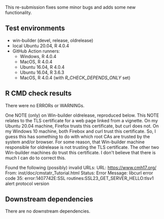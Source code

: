 This re-submission fixes some minor bugs and adds some new functionality.

## Test environments
- win-builder (devel, release, oldrelease)
- local Ubuntu 20.04, R 4.0.4
- GitHub Action runners:
  - Windows, R 4.0.4
  - MacOS, R 4.0.4
  - Ubuntu 16.04, R 4.0.4
  - Ubuntu 16.04, R 3.6.3
  - MacOS, R 4.0.4 (with _R_CHECK_DEPENDS_ONLY_ set)

## R CMD check results
There were no ERRORs or WARNINGs.

One NOTE (only) on Win-builder oldrelease, reproduced below.
This NOTE relates to the TLS certificate for a web page linked from
a vignette. On my Ubuntu 20.04 machine, Firefox trusts this certificate,
but curl does not. On my Windows 10 machine, both Firebox and curl
trust this certificate. So, I guess this has something to do with
which root CAs are trusted by the system and/or browser. For some reason,
that Win-builder machine responsible for oldrelease is not trusting
the TLS certificate. The other two Win-builder machines do trust this
certificate. I don't believe that there is much I can do to correct this.

Found the following (possibly) invalid URLs:
  URL: https://www.cmh17.org/
    From: inst/doc/cmstatr_Tutorial.html
    Status: Error
    Message: libcurl error code 35:
      	error:1407742E:SSL routines:SSL23_GET_SERVER_HELLO:tlsv1 alert protocol version

## Downstream dependencies
There are no downstream dependencies.

